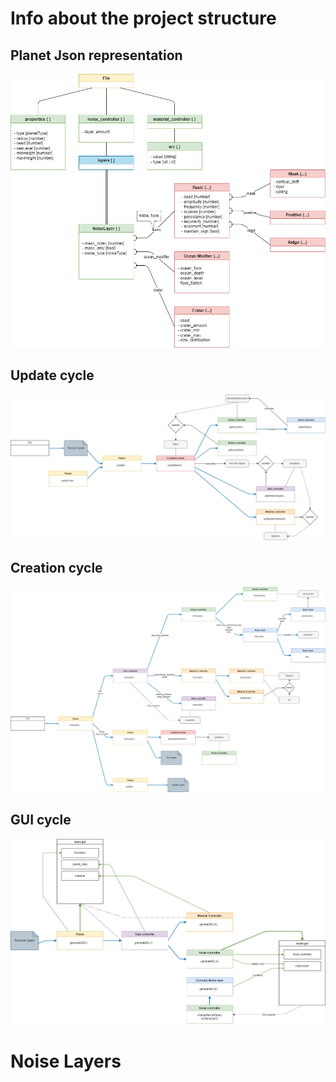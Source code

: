 # Info about the project structure

## Planet Json representation
![Json representation](https://github.com/tomm2000/StarForge-Prototypes/blob/master/mechanics/terrain_generation/test12/assets/project_structure/planet_data.png?raw=true)

## Update cycle
![Json representation](https://github.com/tomm2000/StarForge-Prototypes/blob/master/mechanics/terrain_generation/test12/assets/project_structure/update_cycle.png?raw=true)

## Creation cycle
![Json representation](https://github.com/tomm2000/StarForge-Prototypes/blob/master/mechanics/terrain_generation/test12/assets/project_structure/creation_cycle.png?raw=true)

## GUI cycle
![Json representation](https://github.com/tomm2000/StarForge-Prototypes/blob/master/mechanics/terrain_generation/test12/assets/project_structure/gui_cycle.png?raw=true)

# Noise Layers